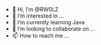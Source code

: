 - 👋 Hi, I’m @RW0LZ
- 👀 I’m interested in ...
- 🌱 I’m currently learning Java
- 💞️ I’m looking to collaborate on ...
- 📫 How to reach me ...

<!---
RW0LZ/RW0LZ is a ✨ special ✨ repository because its `README.md` (this file) appears on your GitHub profile.
You can click the Preview link to take a look at your changes.
--->

